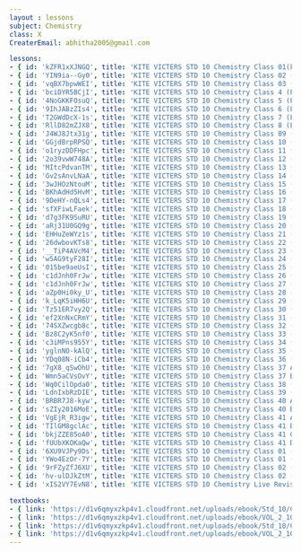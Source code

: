 ```yaml
--- 
layout : lessons 
subject: Chemistry
class: X
CreaterEmail: abhitha2005@gmail.com

lessons: 
- { id: 'kZFR1xXJNGQ', title: 'KITE VICTERS STD 10 Chemistry Class 01(First Bell-ഫസ്റ്റ് ബെല്‍)' }
- { id: 'YIN9ia--Gy0', title: 'KITE VICTERS STD 10 Chemistry Class 02 (First Bell-ഫസ്റ്റ് ബെല്‍)' }
- { id: 'vqBX7bpwWEI', title: 'KITE VICTERS STD 10 Chemistry Class 03 (First Bell-ഫസ്റ്റ് ബെല്‍)' }
- { id: 'bciDYR5BCjI', title: 'KITE VICTERS STD 10 Chemistry Class 4 (First Bell-ഫസ്റ്റ് ബെല്‍)' }
- { id: '4NoGKKFOsuQ', title: 'KITE VICTERS STD 10 Chemistry Class 5 (First Bell-ഫസ്റ്റ് ബെല്‍)' }
- { id: '9IhJABzZIs4', title: 'KITE VICTERS STD 10 Chemistry Class 6 (First Bell-ഫസ്റ്റ് ബെല്‍)' }
- { id: 'T2GWdDcX-1s', title: 'KITE VICTERS STD 10 Chemistry Class 7 (First Bell-ഫസ്റ്റ് ബെല്‍)' }
- { id: 'RllD82mZJX8', title: 'KITE VICTERS STD 10 Chemistry Class 8 (First Bell-ഫസ്റ്റ് ബെല്‍)' }
- { id: 'J4WJ8Jtx31g', title: 'KITE VICTERS STD 10 Chemistry Class 09 (First Bell-ഫസ്റ്റ് ബെല്‍)' }
- { id: 'GGjdBrpRPSQ', title: 'KITE VICTERS STD 10 Chemistry Class 10 (First Bell-ഫസ്റ്റ് ബെല്‍)' }
- { id: 'o1ryzDDFHpc', title: 'KITE VICTERS STD 10 Chemistry Class 11 (First Bell-ഫസ്റ്റ് ബെല്‍)' }
- { id: '2o39vwW748A', title: 'KITE VICTERS STD 10 Chemistry Class 12 (First Bell-ഫസ്റ്റ് ബെല്‍)' }
- { id: 'MItcPdvanTM', title: 'KITE VICTERS STD 10 Chemistry Class 13 (First Bell-ഫസ്റ്റ് ബെല്‍)' }
- { id: 'Gv2sAnvLNaA', title: 'KITE VICTERS STD 10 Chemistry Class 14 (First Bell-ഫസ്റ്റ് ബെല്‍)' }
- { id: '3wJHOzNtouM', title: 'KITE VICTERS STD 10 Chemistry Class 15 (First Bell-ഫസ്റ്റ് ബെല്‍)' }
- { id: 'BKhAdHd5HvM', title: 'KITE VICTERS STD 10 Chemistry Class 16 (First Bell-ഫസ്റ്റ് ബെല്‍)' }
- { id: '9DeHY-nQLs4', title: 'KITE VICTERS STD 10 Chemistry Class 17 (First Bell-ഫസ്റ്റ് ബെല്‍)' }
- { id: 'sfXFiwLFaek', title: 'KITE VICTERS STD 10 Chemistry Class 18 (First Bell-ഫസ്റ്റ് ബെല്‍)' }
- { id: 'd7g3FK9SuRU', title: 'KITE VICTERS STD 10 Chemistry Class 19 (First Bell-ഫസ്റ്റ് ബെല്‍)' }
- { id: 'aRj31U0GQ9g', title: 'KITE VICTERS STD 10 Chemistry Class 20 (First Bell-ഫസ്റ്റ് ബെല്‍)' }
- { id: 'EHHuZeWYz1s', title: 'KITE VICTERS STD 10 Chemistry Class 21 (First Bell-ഫസ്റ്റ് ബെല്‍)' }
- { id: '26dwbovKTs8', title: 'KITE VICTERS STD 10 Chemistry Class 22 (First Bell-ഫസ്റ്റ് ബെല്‍)' }
- { id: '__TiP4AVcM4', title: 'KITE VICTERS STD 10 Chemistry Class 23 (First Bell-ഫസ്റ്റ് ബെല്‍)' }
- { id: 'w5AG9tyF28I', title: 'KITE VICTERS STD 10 Chemistry Class 24 (First Bell-ഫസ്റ്റ് ബെല്‍)' }
- { id: '015be9aeUsI', title: 'KITE VICTERS STD 10 Chemistry Class 25 (First Bell-ഫസ്റ്റ് ബെല്‍)' }
- { id: 'c1dJnh0FrJw', title: 'KITE VICTERS STD 10 Chemistry Class 26 (First Bell-ഫസ്റ്റ് ബെല്‍)' }
- { id: 'c1dJnh0FrJw', title: 'KITE VICTERS STD 10 Chemistry Class 27 (First Bell-ഫസ്റ്റ് ബെല്‍)' }
- { id: 'aZp0Hi0ky_U', title: 'KITE VICTERS STD 10 Chemistry Class 28 (First Bell-ഫസ്റ്റ് ബെല്‍)' }
- { id: 'k_LqK5iHH6U', title: 'KITE VICTERS STD 10 Chemistry Class 29 (First Bell-ഫസ്റ്റ് ബെല്‍)' }
- { id: 'Tz51ER7vy2Q', title: 'KITE VICTERS STD 10 Chemistry Class 30 (First Bell-ഫസ്റ്റ് ബെല്‍)' }
- { id: 'ef2XnNxCRmY', title: 'KITE VICTERS STD 10 Chemistry Class 31 (First Bell-ഫസ്റ്റ് ബെല്‍)' }
- { id: '74SXZwcgb8c', title: 'KITE VICTERS STD 10 Chemistry Class 32 (First Bell-ഫസ്റ്റ് ബെല്‍)' }
- { id: 'Bz8C2yK5nf0', title: 'KITE VICTERS STD 10 Chemistry Class 33 (First Bell-ഫസ്റ്റ് ബെല്‍)' }
- { id: 'c3iMPns955Y', title: 'KITE VICTERS STD 10 Chemistry Class 34 (First Bell-ഫസ്റ്റ് ബെല്‍)' }
- { id: 'yglnNO-kAlQ', title: 'KITE VICTERS STD 10 Chemistry Class 35 (First Bell-ഫസ്റ്റ് ബെല്‍)' }
- { id: 'YDq08N-iCb4', title: 'KITE VICTERS STD 10 Chemistry Class 36 (First Bell-ഫസ്റ്റ് ബെല്‍)' }
- { id: '7gX8_qSwOhU', title: 'KITE VICTERS STD 10 Chemistry Class 37 A (First Bell-ഫസ്റ്റ് ബെല്‍)' }
- { id: 'Wmn5aCVsOvY', title: 'KITE VICTERS STD 10 Chemistry Class 37 B (First Bell-ഫസ്റ്റ് ബെല്‍)' }
- { id: 'Wq0CilOpda0', title: 'KITE VICTERS STD 10 Chemistry Class 38 (First Bell-ഫസ്റ്റ് ബെല്‍)' }
- { id: 'LdnIxbRzDIE', title: 'KITE VICTERS STD 10 Chemistry Class 39 (First Bell-ഫസ്റ്റ് ബെല്‍)' }
- { id: 'BRBR7J8-kyw', title: 'KITE VICTERS STD 10 Chemistry Class 40 A (First Bell-ഫസ്റ്റ് ബെല്‍)' }
- { id: 'sZIy2016MoE', title: 'KITE VICTERS STD 10 Chemistry Class 40 B (First Bell-ഫസ്റ്റ് ബെല്‍)' }
- { id: 'VgEjR_R3igw', title: 'KITE VICTERS STD 10 Chemistry Class 41 A (First Bell-ഫസ്റ്റ് ബെല്‍)' }
- { id: 'TIlGM8gclAc', title: 'KITE VICTERS STD 10 Chemistry Class 41 B (First Bell-ഫസ്റ്റ് ബെല്‍)' }
- { id: 'bkjZZE85oA0', title: 'KITE VICTERS STD 10 Chemistry Class 41 C (First Bell-ഫസ്റ്റ് ബെല്‍)' }
- { id: 'fUUbXKOKaQw', title: 'KITE VICTERS STD 10 Chemistry Class 41 D (First Bell-ഫസ്റ്റ് ബെല്‍)' }
- { id: '6XU9VJPy9Ds', title: 'KITE VICTERS STD 10 Chemistry Class 01 (First Bell-ഫസ്റ്റ് ബെല്‍) (Revision)' }
- { id: 'YWo4EzOr-7Y', title: 'KITE VICTERS STD 10 Chemistry Class 01 (Sign adapted) (First Bell-ഫസ്റ്റ് ബെല്‍) (Revision)' }
- { id: '9rFZyZfJ6XU', title: 'KITE VICTERS STD 10 Chemistry Class 02 (First Bell-ഫസ്റ്റ് ബെല്‍) (Revision)' }
- { id: 'hv-ulDJkZtM', title: 'KITE VICTERS STD 10 Chemistry Class 02 (Sign adapted) (First Bell-ഫസ്റ്റ് ബെല്‍) (Revision)' }
- { id: 'xIS2VY7EvN8', title: 'KITE VICTERS STD 10 Chemistry Live Revision Class 01 (First Bell-ഫസ്റ്റ് ബെല്‍)' }

textbooks:
- { link: 'https://d1v6qmyxzkp4v1.cloudfront.net/uploads/ebook/Std_10/Chemistry_Eng_1/Chemistry_Eng_1.pdf', title: 'Chemistry Part -1' , medium: 'English' }
- { link: 'https://d1v6qmyxzkp4v1.cloudfront.net/uploads/ebook/VOL_2_10/Chemistry_English_2/Chemistry_English_2.pdf', title: 'Chemistry Part -2' , medium: 'English' }
- { link: 'https://d1v6qmyxzkp4v1.cloudfront.net/uploads/ebook/Std_10/Chemistry_Mal_1/Chemistry_Mal_1.pdf', title: 'Chemistry Part -1' , medium: 'Malayalam' }
- { link: 'https://d1v6qmyxzkp4v1.cloudfront.net/uploads/ebook/VOL_2_10/Chemistry_Malayalam_2/Chemistry_Malayalam_2.pdf', title: 'Chemistry Part -2' , medium: 'Malayalam' }
---
```

